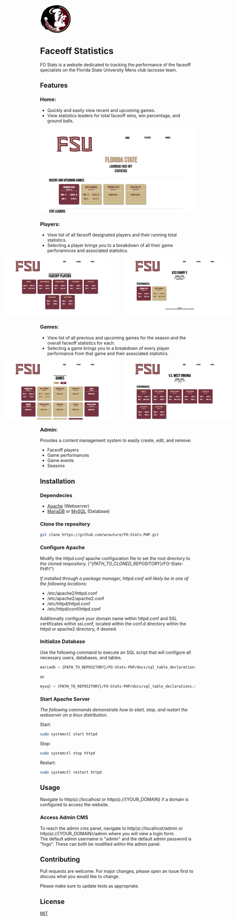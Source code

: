 <img src="images/fsu-logo.png" style="margin-left: auto; width: 100px; ">

# Faceoff Statistics

FO Stats is a website dedicated to tracking the performance of the faceoff specialists on the Florida State University Mens club lacrosse team.

## Features

### Home:
- Quickly and easily view recent and upcoming games.
- View statistics leaders for total faceoff wins, win percentage, and ground balls.
<img src="images/fostats-preview.png" style="border-radius: 10px;">

### Players:
- View list of all faceoff designated players and their running total statistics.
- Selecting a player brings you to a breakdown of all their game perforamnces and associated statistics.
<div style="display:flex; justify-content:center;gap:20px"><img style="width: 350px;margin-right: 20px;" src="images/players-list.png"><img style="width: 350px;" src="images/player-details.png"></div>

### Games:
- View list of all previous and upcoming games for the season and the overall faceoff statistics for each.
- Selecting a game brings you to a breakdown of every player performance from that game and their associated statistics.
<div style="display:flex; justify-content:center;gap:20px"><img style="width: 350px;margin-right: 20px;" src="images/games-list.png"><img style="width: 350px;" src="images/game-details.png"></div>

### Admin:
Provides a content management system to easily create, edit, and remove:
- Faceoff players
- Game performances
- Game events
- Seasons

## Installation

### Dependecies
* [Apache](https://httpd.apache.org/) (Webserver)
* [MariaDB](https://mariadb.org/) or [MySQL](https://www.mysql.com/) (Database)

### Clone the repository
```bash
git clone https://github.com/wcouture/FO-Stats-PHP.git
```

### Configure Apache 
Modify the <i>httpd.conf</i> apache configuration file to set the root directory to the cloned respository. ("{<i>PATH_TO_CLONED_REPOSITORY</i>}/FO-Stats-PHP/")<br>

<i>If installed through a package manager, httpd.conf will likely be in one of the following locations:</i>
* /etc/apache2/httpd.conf
* /etc/apache2/apache2.conf
* /etc/httpd/httpd.conf
* /etc/httpd/conf/httpd.conf

Additionally configure your domain name within httpd.conf and SSL certificates within ssl.conf, located within the conf.d directory within the httpd or apache2 directory, if desired.

### Initialize Database
Use the following command to execute an SQL script that will configure all necessary users, databases, and tables.
```bash
mariadb < {PATH_TO_REPOSITORY}/FO-Stats-PHP/docs/sql_table_declarations.sql
```
or
```bash
mysql < {PATH_TO_REPOSITORY}/FO-Stats-PHP/docs/sql_table_declarations.sql
```

### Start Apache Server
<i>The following commands demonstrate how to start, stop, and restart the webserver on a linux distribution.</i><br>

Start:
```bash
sudo systemctl start httpd
```
Stop:
```bash
sudo systemctl stop httpd
```
Restart:
```bash
sudo systemctl restart httpd
```

## Usage
Navigate to http(s)://localhost or http(s)://{YOUR_DOMAIN} if a domain is configured to access the website.

### Access Admin CMS
To reach the admin cms panel, navigate to http(s)://localhost/admin or http(s)://{YOUR_DOMAIN}/admin where you will view a login form.<br>The default admin username is "admin" and the default admin password is "fogo". These can both be modified within the admin panel.

## Contributing

Pull requests are welcome. For major changes, please open an issue first
to discuss what you would like to change.

Please make sure to update tests as appropriate.

## License

[MIT](https://choosealicense.com/licenses/mit/)